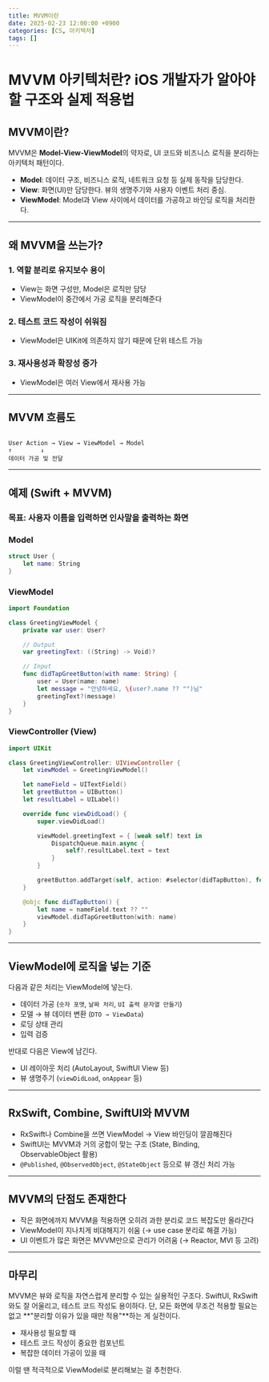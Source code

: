 ```yaml
---
title: MVVM이란
date: 2025-02-23 12:00:00 +0900
categories: [CS, 아키텍처]
tags: []
---
```




# MVVM 아키텍처란? iOS 개발자가 알아야 할 구조와 실제 적용법

## MVVM이란?

MVVM은 **Model-View-ViewModel**의 약자로, UI 코드와 비즈니스 로직을 분리하는 아키텍처 패턴이다.

- **Model**: 데이터 구조, 비즈니스 로직, 네트워크 요청 등 실제 동작을 담당한다.
- **View**: 화면(UI)만 담당한다. 뷰의 생명주기와 사용자 이벤트 처리 중심.
- **ViewModel**: Model과 View 사이에서 데이터를 가공하고 바인딩 로직을 처리한다.

---

## 왜 MVVM을 쓰는가?

### 1. 역할 분리로 유지보수 용이
- View는 화면 구성만, Model은 로직만 담당
- ViewModel이 중간에서 가공 로직을 분리해준다

### 2. 테스트 코드 작성이 쉬워짐
- ViewModel은 UIKit에 의존하지 않기 때문에 단위 테스트 가능

### 3. 재사용성과 확장성 증가
- ViewModel은 여러 View에서 재사용 가능

---

## MVVM 흐름도

```

User Action → View → ViewModel → Model
↑        ↓
데이터 가공 및 전달

````

---

## 예제 (Swift + MVVM)

### 목표: 사용자 이름을 입력하면 인사말을 출력하는 화면

### Model

```swift
struct User {
    let name: String
}
````

### ViewModel

```swift
import Foundation

class GreetingViewModel {
    private var user: User?

    // Output
    var greetingText: ((String) -> Void)?

    // Input
    func didTapGreetButton(with name: String) {
        user = User(name: name)
        let message = "안녕하세요, \(user?.name ?? "")님"
        greetingText?(message)
    }
}
```

### ViewController (View)

```swift
import UIKit

class GreetingViewController: UIViewController {
    let viewModel = GreetingViewModel()

    let nameField = UITextField()
    let greetButton = UIButton()
    let resultLabel = UILabel()

    override func viewDidLoad() {
        super.viewDidLoad()

        viewModel.greetingText = { [weak self] text in
            DispatchQueue.main.async {
                self?.resultLabel.text = text
            }
        }

        greetButton.addTarget(self, action: #selector(didTapButton), for: .touchUpInside)
    }

    @objc func didTapButton() {
        let name = nameField.text ?? ""
        viewModel.didTapGreetButton(with: name)
    }
}
```

---

## ViewModel에 로직을 넣는 기준

다음과 같은 처리는 ViewModel에 넣는다.

* 데이터 가공 (`숫자 포맷`, `날짜 처리`, `UI 출력 문자열 만들기`)
* 모델 → 뷰 데이터 변환 (`DTO → ViewData`)
* 로딩 상태 관리
* 입력 검증

반대로 다음은 View에 남긴다.

* UI 레이아웃 처리 (AutoLayout, SwiftUI View 등)
* 뷰 생명주기 (`viewDidLoad`, `onAppear` 등)

---

## RxSwift, Combine, SwiftUI와 MVVM

* RxSwift나 Combine을 쓰면 ViewModel → View 바인딩이 깔끔해진다
* SwiftUI는 MVVM과 거의 궁합이 맞는 구조 (State, Binding, ObservableObject 활용)
* `@Published`, `@ObservedObject`, `@StateObject` 등으로 뷰 갱신 처리 가능

---

## MVVM의 단점도 존재한다

* 작은 화면에까지 MVVM을 적용하면 오히려 과한 분리로 코드 복잡도만 올라간다
* ViewModel이 지나치게 비대해지기 쉬움 (→ use case 분리로 해결 가능)
* UI 이벤트가 많은 화면은 MVVM만으로 관리가 어려움 (→ Reactor, MVI 등 고려)

---

## 마무리

MVVM은 뷰와 로직을 자연스럽게 분리할 수 있는 실용적인 구조다.
SwiftUI, RxSwift와도 잘 어울리고, 테스트 코드 작성도 용이하다.
단, 모든 화면에 무조건 적용할 필요는 없고 \*\*"분리할 이유가 있을 때만 적용"\*\*하는 게 실전이다.

* 재사용성 필요할 때
* 테스트 코드 작성이 중요한 컴포넌트
* 복잡한 데이터 가공이 있을 때

이럴 땐 적극적으로 ViewModel로 분리해보는 걸 추천한다.

```

